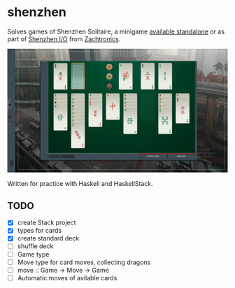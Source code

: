 # shenzhen

Solves games of Shenzhen Solitaire,
a minigame [available standalone](http://store.steampowered.com/app/570490/SHENZHEN_SOLITAIRE/)
or as part of [Shenzhen I/O](http://www.zachtronics.com/shenzhen-io/)
from [Zachtronics](http://www.zachtronics.com/).

![gameplay screenshot](screenshot.jpg)

Written for practice with Haskell and HaskellStack.

## TODO

  - [x] create Stack project
  - [x] types for cards
  - [x] create standard deck
  - [ ] shuffle deck
  - [ ] Game type
  - [ ] Move type for card moves, collecting dragons
  - [ ] move :: Game -> Move -> Game
  - [ ] Automatic moves of avilable cards
